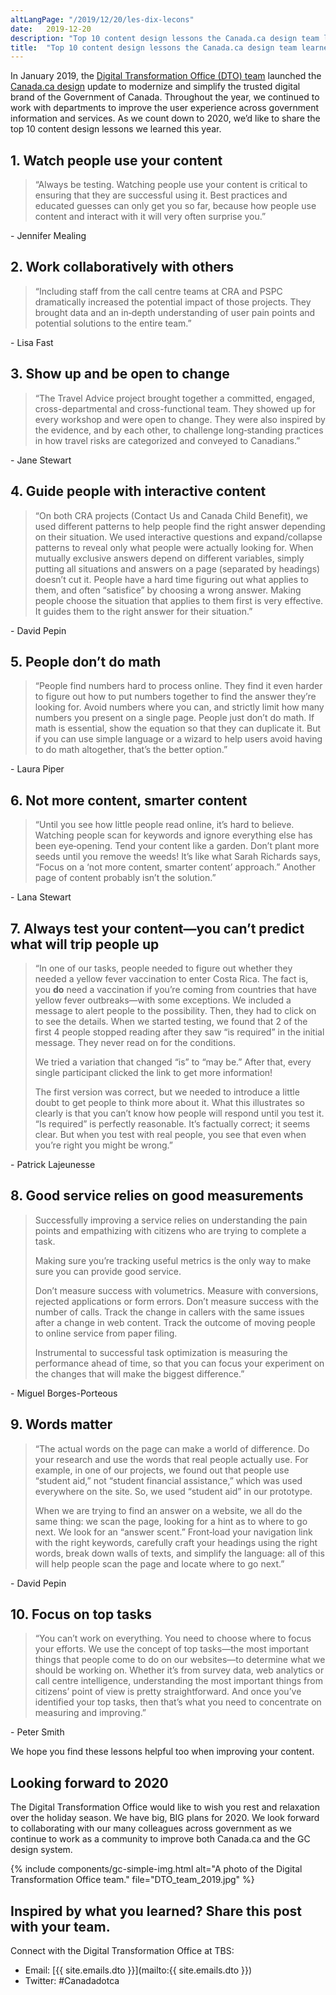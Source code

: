 ```yaml
---
altLangPage: "/2019/12/20/les-dix-lecons"
date:   2019-12-20
description: "Top 10 content design lessons the Canada.ca design team learned in 2019."
title:  "Top 10 content design lessons the Canada.ca design team learned in 2019"
---
```


In January 2019, the [Digital Transformation Office (DTO) team](http://www.canada.ca/en/government/about/about-digital-transformation-office.html) launched the [Canada.ca design](http://www.canada.ca/en/government/about/design-system.html) update to modernize and simplify the trusted digital brand of the Government of Canada. Throughout the year, we continued to work with departments to improve the user experience across government information and services. As we count down to 2020, we’d like to share the top 10 content design lessons we learned this year.

## 1. Watch people use your content

<blockquote>
  <p>“Always be testing. Watching people use your content is critical to ensuring that they are successful using it. Best practices and educated guesses can only get you so far, because how people use content and interact with it will very often surprise you.”</p>
</blockquote>
<p>- Jennifer Mealing</p>

## 2. Work collaboratively with others

<blockquote>
  <p>“Including staff from the call centre teams at CRA and PSPC dramatically increased the potential impact of those projects. They brought data and an in‑depth understanding of user pain points and potential solutions to the entire team.”</p>
</blockquote>
<p>- Lisa Fast</p>

## 3. Show up and be open to change

<blockquote>
  <p>“The Travel Advice project brought together a committed, engaged, cross-departmental and cross-functional team. They showed up for every workshop and were open to change. They were also inspired by the evidence, and by each other, to challenge long‑standing practices in how travel risks are categorized and conveyed to Canadians.”</p>
</blockquote>
<p>- Jane Stewart</p>

## 4. Guide people with interactive content

<blockquote>
  <p>“On both CRA projects (Contact Us and Canada Child Benefit), we used different patterns to help people find the right answer depending on their situation. We used interactive questions and expand/collapse patterns to reveal only what people were actually looking for. When mutually exclusive answers depend on different variables, simply putting all situations and answers on a page (separated by headings) doesn’t cut it. People have a hard time figuring out what applies to them, and often “satisfice” by choosing a wrong answer. Making people choose the situation that applies to them first is very effective. It guides them to the right answer for their situation.”</p>
</blockquote>
<p>- David Pepin</p>

## 5. People don’t do math

<blockquote>
  <p>“People find numbers hard to process online. They find it even harder to figure out how to put numbers together to find the answer they’re looking for. Avoid numbers where you can, and strictly limit how many numbers you present on a single page. People just don’t do math. If math is essential, show the equation so that they can duplicate it. But if you can use simple language or a wizard to help users avoid having to do math altogether, that’s the better option.”</p>
</blockquote>
<p>- Laura Piper</p>

## 6. Not more content, smarter content

 <blockquote>
  <p>“Until you see how little people read online, it’s hard to believe. Watching people scan for keywords and ignore everything else has been eye‑opening. Tend your content like a garden. Don’t plant more seeds until you remove the weeds! It’s like what Sarah Richards says, “Focus on a ‘not more content, smarter content’ approach.” Another page of content probably isn’t the solution.”</p>
 </blockquote>
<p>- Lana Stewart</p>

## 7. Always test your content—you can’t predict what will trip people up

<blockquote><p>“In one of our tasks, people needed to figure out whether they needed a yellow fever vaccination to enter Costa Rica. The fact is, you <b>do</b> need a vaccination if you’re coming from countries that have yellow fever outbreaks—with some exceptions. We included a message to alert people to the possibility. Then, they had to click on to see the details. When we started testing, we found that 2 of the first 4 people stopped reading after they saw “is required” in the initial message. They never read on for the conditions.</p>
<p>
We tried a variation that changed “is” to “may be.” After that, every single participant clicked the link to get more information!
</p>
<p>
The first version was correct, but we needed to introduce a little doubt to get people to think more about it. What this illustrates so clearly is that you can’t know how people will respond until you test it. “Is required” is perfectly reasonable. It’s factually correct; it seems clear. But when you test with real people, you see that even when you’re right you might be wrong.”
</p>
</blockquote>

<p>- Patrick Lajeunesse</p>

## 8. Good service relies on good measurements

<blockquote><p>Successfully improving a service relies on understanding the pain points and empathizing with citizens who are trying to complete a task.</p>
<p>Making sure you’re tracking useful metrics is the only way to make sure you can provide good service.</p>
<p>Don’t measure success with volumetrics. Measure with conversions, rejected applications or form errors. Don’t measure success with the number of calls. Track the change in callers with the same issues after a change in web content. Track the outcome of moving people to online service from paper filing.</p>
<p>Instrumental to successful task optimization is measuring the performance ahead of time, so that you can focus your experiment on the changes that will make the biggest difference.”</p>
</blockquote>

<p>- Miguel Borges-Porteous</p>

## 9. Words matter

<blockquote><p>“The actual words on the page can make a world of difference. Do your research and use the words that real people actually use. For example, in one of our projects, we found out that people use “student aid,” not “student financial assistance,” which was used everywhere on the site. So, we used “student aid” in our prototype.</p>
<p>When we are trying to find an answer on a website, we all do the same thing: we scan the page, looking for a hint as to where to go next. We look for an “answer scent.” Front‑load your navigation link with the right keywords, carefully craft your headings using the right words, break down walls of texts, and simplify the language: all of this will help people scan the page and locate where to go next.”</p>
</blockquote>

<p>- David Pepin</p>

## 10. Focus on top tasks

<blockquote><p>“You can’t work on everything. You need to choose where to focus your efforts. We use the concept of top tasks—the most important things that people come to do on our websites—to determine what we should be working on. Whether it’s from survey data, web analytics or call centre intelligence, understanding the most important things from citizens’ point of view is pretty straightforward. And once you’ve identified your top tasks, then that’s what you need to concentrate on measuring and improving.”</p>
</blockquote>
<p>- Peter Smith</p>

We hope you find these lessons helpful too when improving your content.

## Looking forward to 2020

The Digital Transformation Office would like to wish you rest and relaxation over the holiday season. We have big, BIG plans for 2020. We look forward to collaborating with our many colleagues across government as we continue to work as a community to improve both Canada.ca and the GC design system.

{% include components/gc-simple-img.html
   alt="A photo of the Digital Transformation Office team."
   file="DTO_team_2019.jpg"
%}

## Inspired by what you learned? Share this post with your team.

 Connect with the Digital Transformation Office at TBS:
* Email: [{{ site.emails.dto }}](mailto:{{ site.emails.dto }})
* Twitter: #Canadadotca
